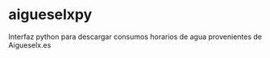 # aigueselxpy
Interfaz python para descargar consumos horarios de agua provenientes de Aigueselx.es
